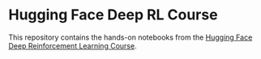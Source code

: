 # Hugging Face Deep RL Course

This repository contains the hands-on notebooks from the [Hugging Face Deep Reinforcement Learning Course](https://huggingface.co/learn/deep-rl-course).
